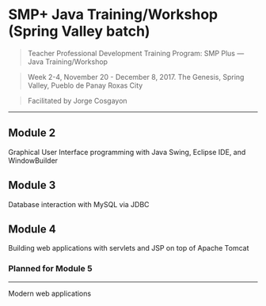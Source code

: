 SMP+ Java Training/Workshop (Spring Valley batch)
==========================================

>Teacher Professional Development Training Program: SMP Plus &mdash; Java Training/Workshop

>Week 2-4, November 20 - December 8, 2017. The Genesis, Spring Valley, Pueblo de Panay Roxas City

>Facilitated by Jorge Cosgayon

----------


Module 2
-------------
Graphical User Interface programming with Java Swing, Eclipse IDE, and WindowBuilder

Module 3
-------------
Database interaction with MySQL via JDBC

Module 4
-------------
Building web applications with servlets and JSP on top of Apache Tomcat

### Planned for Module 5
-------------
Modern web applications
